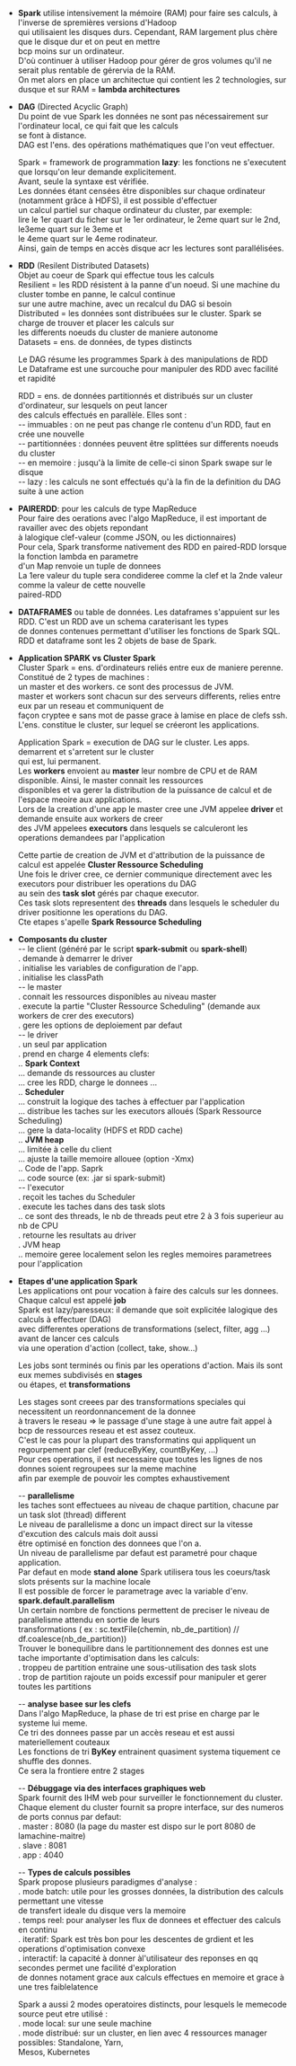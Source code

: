 -  **Spark**
  utilise intensivement la mémoire (RAM)  pour faire ses calculs, à l'inverse de spremières versions d'Hadoop  
  qui utilisaient les disques durs. Cependant, RAM largement plus chère que le disque dur et on peut en mettre  
  bcp moins sur un ordinateur.   
  D'où continuer à utiliser Hadoop pour gérer de gros volumes qu'il ne serait plus rentable de gérervia de la RAM.  
  On met alors en place un architectue qui contient les 2 technologies, sur dusque et sur RAM = **lambda architectures**  


- **DAG** (Directed Acyclic Graph)  
  Du point de vue Spark les données ne sont pas nécessairement sur l'ordinateur local, ce qui fait que les calculs  
  se font à distance.  
  DAG est l'ens. des opérations mathématiques que l'on veut effectuer.  
  
  Spark = framework de programmation **lazy**: les fonctions ne s'executent que lorsqu'on leur demande explicitement.  
  Avant, seule la syntaxe est vérifiée.  
  Les données étant censées être disponibles sur chaque ordinateur (notamment grâce à HDFS), il est possible d'effectuer  
  un calcul partiel sur chaque ordinateur du cluster, par exemple:   
  lire le 1er quart du ficher sur le 1er ordinateur, le 2eme quart sur le 2nd, le3eme quart sur le 3eme et   
  le 4eme quart sur le 4eme rodinateur.  
  Ainsi, gain de temps en accès disque acr les lectures sont parallélisées.  

- **RDD** (Resilent Distributed Datasets)  
  Objet au coeur de Spark qui effectue tous les calculs  
  Resilient = les RDD résistent à la panne d'un noeud. Si une machine du cluster tombe en panne, le calcul continue  
  sur une autre machine, avec un recalcul du DAG si besoin  
  Distributed = les données sont distribuées sur le cluster. Spark se charge de trouver et placer les calculs sur   
  les differents noeuds du cluster de maniere autonome  
  Datasets = ens. de données, de types distincts  

  Le DAG résume les programmes Spark à des manipulations de RDD  
  Le Dataframe est une surcouche pour manipuler des RDD avec facilité et rapidité  

  RDD = ens. de données partitionnés et distribués sur un cluster d'ordinateur, sur lesquels on peut lancer  
  des calculs effectués en parallèle. Elles sont :  
  -- immuables : on ne peut pas change rle contenu d'un RDD, faut en crée une nouvelle  
  -- partitionnées : données peuvent être splittées sur differents noeuds du cluster  
  -- en memoire : jusqu'à la limite de celle-ci sinon Spark swape sur le disque  
  -- lazy : les calculs ne sont effectués qu'à la fin de la definition du DAG suite à une action  


- **PAIRERDD**: pour les calculs de type MapReduce  
  Pour faire des oerations avec l'algo MapReduce, il est important de ravailler avec des objets repondant  
  à lalogique clef-valeur (comme JSON, ou les dictionnaires)  
  Pour cela, Spark transforme nativement des RDD en paired-RDD lorsque la fonction lambda en parametre  
  d'un Map renvoie un tuple de donnees  
  La 1ere valeur du tuple sera condideree comme la clef et la 2nde valeur comme la valeur de cette nouvelle   
  paired-RDD  


- **DATAFRAMES**
  ou table de données. Les dataframes s'appuient sur les RDD. C'est un RDD ave un schema caraterisant les types  
  de donnes contenues permettant d'utiliser les fonctions de Spark SQL.  
  RDD et dataframe sont les 2 objets de base de Spark.  


- **Application SPARK vs Cluster Spark**  
  Cluster Spark = ens. d'ordinateurs reliés entre eux de maniere perenne. Constitué de 2 types de machines :  
  un master et des workers. ce sont des processus de JVM.  
  master et workers sont chacun sur des serveurs differents, relies entre eux par un reseau et communiquent de   
  façon cryptee e sans mot de passe grace à lamise en place de clefs ssh.  
  L'ens. constitue le cluster, sur lequel se créeront les applications.  

  Application Spark = execution de DAG sur le cluster. Les apps. demarrent et s'arretent sur le cluster  
  qui est, lui permanent.  
  Les **workers** envoient au **master** leur nombre de CPU et de RAM disponible. Ainsi, le master connait les ressources  
  disponibles et va gerer la distribution de la puissance de calcul et de l'espace meoire aux applications.  
  Lors de la creation d'une app le master cree une JVM appelee **driver** et demande ensuite aux workers de creer  
  des JVM appelees **executors** dans lesquels se calculeront les operations demandees par l'application  

  Cette partie de creation de JVM et d'attribution de la puissance de calcul est appelée **Cluster Ressource Scheduling**  
  Une fois le driver cree, ce dernier communique directement avec les executors pour distribuer les operations du DAG  
  au sein des **task slot** gérés par chaque executor.  
  Ces task slots representent des **threads** dans lesquels le scheduler du driver positionne les operations du DAG.  
  Cte etapes s'apelle **Spark Ressource Scheduling**  


- **Composants du cluster**  
  -- le client (généré par le script **spark-submit** ou **spark-shell**)  
    . demande à demarrer le driver  
    . initialise les variables de configuration de l'app.  
    . initialise les classPath  
  -- le master   
    . connait les ressources disponibles au niveau master  
    . execute la partie "Cluster Ressource Scheduling" (demande aux workers de crer des executors)  
    . gere les options de deploiement par defaut  
  -- le driver  
    . un seul par application  
    . prend en charge 4 elements clefs:  
        .. **Spark Context**  
            ... demande ds ressources au cluster  
            ... cree les RDD, charge le donnees ...  
        .. **Scheduler**  
            ... construit la logique des taches à effectuer par l'application  
            ... distribue les taches sur les executors alloués (Spark Ressource Scheduling)  
            ... gere la data-locality (HDFS et RDD cache)  
        .. **JVM heap**  
            ... limitée à celle du client  
            ... ajuste la taille memoire allouee (option -Xmx)  
        .. Code de l'app. Saprk  
            ... code source (ex: .jar si spark-submit)  
  -- l'executor  
    . reçoit les taches du Scheduler  
    . execute les taches dans des task slots  
        .. ce sont des threads, le nb de threads peut etre 2 à 3 fois superieur au nb de CPU  
    . retourne les resultats au driver  
    . JVM heap  
        .. memoire geree localement selon les regles memoires parametrees pour l'application  


- **Etapes d'une application Spark**  
  Les applications ont pour vocation à faire des calculs sur les donnees.  
  Chaque calcul est appelé **job**  
  Spark est lazy/paresseux: il demande que soit explicitée lalogique des calculs à effectuer (DAG)  
  avec differentes operations de transformations (select, filter, agg ...) avant de lancer ces calculs  
  via une operation d'action (collect, take, show...)  
  
  Les jobs sont terminés ou finis par les operations d'action. Mais ils sont eux memes subdivisés en **stages**  
  ou étapes, et **transformations**  

  Les stages sont creees par des transformations speciales qui necessitent un reordonnancement de la donnee  
  à travers le reseau => le passage d'une stage à une autre fait appel à bcp de ressources reseau et est assez couteux.  
  C'est le cas pour la plupart des transformatins qui appliquent un regourpement par clef (reduceByKey, countByKey, ...)  
  Pour ces operations, il est necessaire que toutes les lignes de nos donnes soient regroupees sur la meme machine  
  afin par exemple de pouvoir les comptes exhaustivement  

  -- **parallelisme**  
    les taches sont effectuees au niveau de chaque partition, chacune par un task slot (thread) different  
    Le niveau de parallelisme a donc un impact direct sur la vitesse d'excution des calculs mais doit aussi   
    être optimisé en fonction des donnees que l'on a.  
    Un niveau de parallelisme par defaut est parametré pour chaque application.  
    Par defaut en mode **stand alone** Spark utilisera tous les coeurs/task slots présents sur la machine locale  
    Il est possible de forcer le parametrage avec la variable d'env. **spark.default.parallelism**  
    Un certain nombre de fonctions permettent de preciser le niveau de parallelisme attendu en sortie de leurs  
    transformations ( ex : sc.textFile(chemin, nb_de_partition) // df.coalesce(nb_de_partition))  
    Trouver le bonequilibre dans le partitionnement des donnes est une tache importante d'optimisation dans les calculs:  
        . troppeu de partition entraine une sous-utilisation des task slots  
        . trop de partition rajoute un poids excessif pour manipuler et gerer toutes les partitions  

  -- **analyse basee sur les clefs**  
    Dans l'algo MapReduce, la phase de tri est prise en charge par le systeme lui meme.  
    Ce tri des donnees passe par un accès reseau et est aussi materiellement couteaux  
    Les fonctions de tri **ByKey** entrainent quasiment systema tiquement ce shuffle des donnes.  
    Ce sera la frontiere entre 2 stages  


  -- **Débuggage via des interfaces graphiques web**  
    Spark fournit des IHM web pour surveiller le fonctionnement du cluster.  
    Chaque element du cluster fournit sa propre interface, sur des numeros de ports connus par defaut:  
        . master : 8080 (la page du master est dispo sur le port 8080 de lamachine-maitre)  
        . slave :  8081  
        . app :    4040  

  
  -- **Types de calculs possibles**  
    Spark propose plusieurs paradigmes d'analyse :  
        . mode batch: utile pour les grosses données, la distribution des calculs permettant une vitesse   
          de transfert ideale du disque vers la memoire  
        . temps reel: pour analyser les flux de donnees et effectuer des calculs en continu  
        . iteratif: Spark est très bon pour les descentes de grdient et les operations d'optimisation convexe  
        . interactif: la capacité à donner àl'utilisateur des reponses en qq secondes permet une facilité d'exploration  
          de donnes notament grace aux calculs effectues en memoire et grace à une tres faiblelatence  

    Spark a aussi 2 modes operatoires distincts, pour lesquels le memecode source peut etre utilisé :  
        . mode local: sur une seule machine  
        . mode distribué: sur un cluster, en lien avec 4 ressources manager possibles: Standalone, Yarn,  
          Mesos, Kubernetes  
